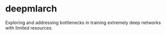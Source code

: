 # deepmlarch
Exploring and addressing bottlenecks in training extremely deep networks with limited resources.
